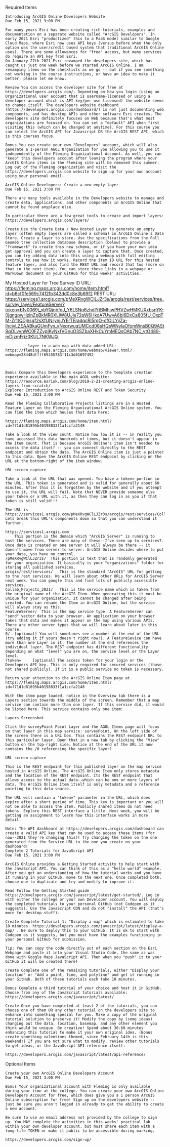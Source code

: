 
Required Items

    Introducing ArcGIS Online Developers Website
    Due Feb 15, 2021 3:00 PM

    For many years Esri has been creating rich tutorials, examples and documentation on a separate website called "ArcGIS Developers". In early 2021 Esri "productized" this to a PaaS model similar to Google Cloud Maps, where Esri now uses API keys (versus before when the only option was the user/credit based system that traditional ArcGIS Online uses). There are some allowances for "free" access, but many services do require an API key from Esri.  
    On January 27th 2021 Esri revamped the developers site, which has caught us just one week before we started ArcGIS Online. I am revamping items on the checklists as we go -- but if you see something not working in the course instructions, or have an idea to make it better, please let me know. 

    Review You can access the developer site for free at https://developers.arcgis.com/. Depending on how you login (using an Organizational user account that is username-licensed or using a developer account which is API key/per use licensed) the website seems to change itself. The developers website dashboard (https://developers.arcgis.com/dashboard/) is not just documenting web components, and has desktop APIs and other software Esri creates. The developers site definitely focuses on Web because that's what most organizations are focused on. You can set a "default" API when first visiting this (which can be changed at anytime). For this course you can select the ArcGIS API for Javascript OR the ArcGIS REST API, which is this courses focus. 

    Bonus You can create your own "Developers" account, which will also generate a 1-person AGOL Organization for you allowing you to use it independently of the Fleming Organizational Account. As well, you can "keep" this developers account after leaving the program where your ArcGIS Online items in the Fleming site will be removed this summer. Log out of the Fleming organization and visit the https://developers.arcgis.com website to sign up for your own account using your personal email. 
    
    ArcGIS Online Developers: Create a new empty layer
    Due Feb 15, 2021 3:00 PM

    There are many tools available in the Developers website to manage and create data, applications, and other components in ArcGIS Online that cannot be found anyplace else. 

    In particular there are a few great tools to create and import layers: https://developers.arcgis.com/layers/

    Create Use the Create Data / New Hosted Layer to generate an empty layer (often empty layers are called a schema) in ArcGIS Online's Data Store. Create a layer to store. Use the specifications from the Fall Geom65 tree collection database description (below) to provide a "framework" to create this new schema, or if you have your own idea get approval and you can create a layer to capture that. Once created, you can try adding data into this using a webmap with full editing controls to see how it works. Record the item ID URL for this hosted feature layer, and also find the REST URL and record that too (more on that in the next item). You can store these links in a webpage or MarkDown document on your GitHub for this weeks' activities. 

My Hosted Layer for Tree Survey ID URL: https://fleming.maps.arcgis.com/home/item.html?id=b8cf0fe569c7412fb342dd0c8e3b69f2
                                REST URL:  https://services1.arcgis.com/pMeXRvgWClLJZr3s/arcgis/rest/services/tree_survey_layer/FeatureServer?token=b1v0069j_xbYQjnbfdJ_Y6LSNq6zhdIYtBMhiwPHVZwHMKUXxbsnYK-0jgngpwHzinZpBkMR0XLlW8UJle72pW6HkoA7UwvA6bi6DxCa805fU_OxpTM-Zr1tQDjhsgf2sXfUNrynjJYErTEradqcRI5rgO-cfOlLYijZa-IhcivLZEAABkaGUmFvn_vNxqrwuqUMCcd06sHQsWNylaOfomWnsB0Q9ASt9qOLvvnWC0FZZvpIKyNxfVGnuO3SZbaXHkCuYmMEQsOAb7NC_ytO489-mDjzmFriz0KUL7NKWJQ.
                                
              layer in a web map with data added URL: https://fleming.maps.arcgis.com/home/webmap/viewer.html?webmap=28448dffff69455783f11c3d61697492
              
              

    Bonus Compare this Developers experience to the template creation experience available in the main AGOL website: https://resource.esriuk.com/blog/2019-2-21-creating-arcgis-online-layers-from-scratch/
    Explore: Introduction to ArcGIS Online REST and Token Security
    Due Feb 15, 2021 3:00 PM

    Read The Fleming Collaborative Projects listings are in a Hosted Feature Layer on the Fleming Organizational ArcGIS Online system. You can find the item which houses that data here:

    https://fleming.maps.arcgis.com/home/item.html?id=f71d1d81895b40198833f1a1ccfa2148

    Take a look at the view count. Notice how low it is -- in reality you have accessed this data hundreds of times, but it doesn't appear in the item count. That is because ArcGIS Online's item isn't needed to access the data itself -- you can connect directly to the REST endpoint and obtain the data. The ArcGIS Online item is just a pointer to this data. Open the ArcGIS Online REST endpoint by clicking on the URL at the bottom-right of the item window. 

    URL screen capture

    Take a look at the URL that was opened. You have a token= portion in the URL. This token is generated and is valid for generally about 60 minutes. After this it is forgotten by the website and if you attempt to use it, the URL will fail. Note that NEVER provide someone else your token or a URL with it, as then they can log in as you if that token is still valid!!!

    The URL is https://services1.arcgis.com/pMeXRvgWClLJZr3s/arcgis/rest/services/Collab_Projects_2021/FeatureServer. Lets break this URL's components down so that you can understand it further. 

    https://services1.arcgis.com
    	This portion is the domain which "ArcGIS Server" is running to host the services. There are many of these--I've seen up to services7. Once data is created on one server it will always be there -- it doesn't move from server to server. ArcGIS Online decides where to put your data, you have no control. 
    /pMeXRvgWClLJZr3s/ 	This portion is text that is randomly generated for your organization. It basically is your "organizations" folder for storing all published services. 
    arcgis/rest/services/ 	This is the standard "ArcGIS" URL for getting to the rest services. We will learn about other URLs for ArcGIS Server next week. You can google this and find lots of publicly accessible services. 
    Collab_Projects_2021/ 	This is the service name which is taken from the original name of the ArcGIS Item. When generating this it must be unique for your organization. It cannot be changed after being created. You can rename the Item in ArcGIS Online, but the service will always stay as this. 
    FeatureServer/ 	This is the map service type. A FeatureServer can "send" vector data to your browser. An application on your browser takes that data and makes it appear on the map using various APIs. There are other server types that we will learn about later in this course. 
    0/ 	[optional] You will sometimes see a number at the end of the URL (try adding it if yours doesn't right now!). A FeatureSevice can have more than one Layer in it. The number at the end references the individual layer. The REST endpoint has different functionality depending on what "level" you are on, the Service level or the Layer level. 
    ?token= 	[optional] The access token for your login or the Developers API key. This is only required for secured services (those not shared publicly). If it is a public service no token is necessary. 

    Return your attention to the ArcGIS Online Item page at https://fleming.maps.arcgis.com/home/item.html?id=f71d1d81895b40198833f1a1ccfa2148

    With the item page loaded, notice in the Overview tab there is a Layers section towards the middle of the screen. Remember that a map service can contain more than one layer. If this service did, it would be listed here. This service contains only one item:

    Layers Screenshot

    Click the surveyPoint Point Layer and the AGOL Items page will focus on that layer in this map service: surveyPoint. On the left side of the screen there is a URL box. This contains the REST endpoint URL to this particular layer. Open that in a new tab by clicking the "View" button on the top-right side. Notice at the end of the URL it now contains the /0 referencing the specific layer? 

    URL screen capture

    This is the REST endpoint for this published layer on the map service hosted in ArcGIS Online. The ArcGIS Online Item only stores metadata and the location of the REST endpoint. Its the REST endpoint that allows access to the actual data--which can be one or more layers of data. The ArcGIS Online Item itself is only metadata and a reference pointing to this data source. 

    The URL will contain a "token=" parameter in the URL, which does expire after a short period of time. This key is important or you will not be able to access the item. Publicly shared items do not need tokens. Explore this REST interface a little. Next week, you will be getting an assignment to learn how this interface works in more detail. 

    Note: The API dashboard at https://developers.arcgis.com/dashboard can create a valid API key that can be used to access these items (for now--2021 they're changing this)! Try changing the token on the one generated from the Service URL to the one you create on your dashboard! 
    Complete 2 Tutorials for JavaScript API
    Due Feb 15, 2021 3:00 PM

    ArcGIS Online provides a Getting Started activity to help start with the JavaScript API. You can think of this as a "hello world" example. After you get an understanding of how the tutorial works and you have it running in your GitHub, move to the next one. Once completed both, choose one to duplicate and try and modify to improve it. 

    Read Follow the Getting Started guide https://developers.arcgis.com/javascript/latest/get-started/. Log in with either the college or your own Developer account. You will deploy the completed tutorials to your personal GitHub (not Codepen as it suggests). Use the JavaScript CDN and do not "install" the API (that's more for desktop stuff).

    Create Complete Tutorial 1: "Display a map" which is estimated to take 10 minutes. https://developers.arcgis.com/javascript/latest/display-a-map/ . Be sure to deploy this to your GitHub. It is ok to start with Codepen as it suggests, but you must have the examples functioning in your personal GitHub for submission. 

    Tip: You can copy the code directly out of each section on the Esri Webpage and paste it into your Visual Studio Code, the same as was done with Google Maps JavaScript API. Then when you "push" it to your GitHub it will be created there!

    Create Complete one of the remaining tutorials, either "Display your location" or "Add a point, line, and polyline" and get it running in your GitHub. Both of these tutorials each take 10 minutes. 

    Bonus Complete a third tutorial of your choice and host it in GitHub. Choose from any of the JavaScript tutorials available: https://developers.arcgis.com/javascript/latest/

    Create Once you have completed at least 2 of the tutorials, you can choose one of them OR any other tutorial on the developers site to enhance into something special for you. Make a copy of the original tutorial solution to preserve it! Modify the copy by (some ideas) changing out the data, location, basemap, and any other element you think would be unique. Be creative! Spend about 30-60 minutes enhancing this tutorial to make it your own original idea. (Bonus create something valentines themed, since February 14th is this weekend!) If you are not sure what to modify, review other tutorials to get ideas, or the JavaScript API reference itself: 

    https://developers.arcgis.com/javascript/latest/api-reference/

Optional Items

    Create your own ArcGIS Online Developers Account
    Due Feb 15, 2021 3:00 PM

    Bonus Your organizational account with Fleming is only available during your time at the college. You can create your own ArcGIS Online Developers Account for free, which does give you a 1 person ArcGIS Online subscription for free! Sign up on the developers website -- just be sure you aren't logged in already to get the ability to create a new account.

    Be sure to use an email address not provided by the college to sign up. You MAY complete the activities in this weeks' practical lab within your own developer account, but must share each item with a long-life TOKEN or make it public to be accessible during marking. 

    https://developers.arcgis.com/sign-up/
